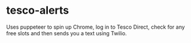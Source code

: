 # tesco-alerts

Uses puppeteer to spin up Chrome, log in to Tesco Direct, check for any free slots and then sends you a text using Twilio.
